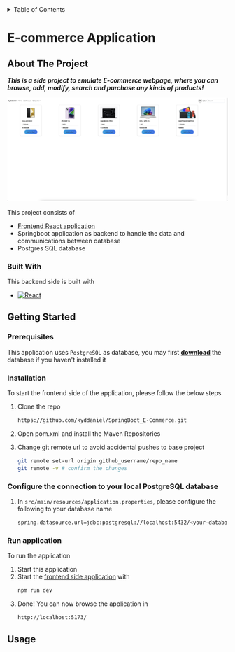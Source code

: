 <details>
  <summary>Table of Contents</summary>
  <ol>
    <li>
      <a href="#about-the-project">About The Project</a>
      <ul>
        <li><a href="#built-with">Built With</a></li>
      </ul>
    </li>
    <li>
      <a href="#getting-started">Getting Started</a>
      <ul>
        <li><a href="#prerequisites">Prerequisites</a></li>
        <li><a href="#installation">Installation</a></li>
        <li><a href="#run-application">Run the application</a></li>
      </ul>
    </li>
    <li><a href="#usage">Usage</a></li>
  </ol>
</details>


# E-commerce Application

<!-- ABOUT THE PROJECT -->
## About The Project

***This is a side project to emulate E-commerce webpage, where you can browse, add, modify, search and purchase any kinds of products!***

![Product Name Screen Shot][product-screenshot]


This project consists of
* [Frontend React application](https://github.com/kyddaniel/springboot-e-commerce-frontend)
* Springboot application as backend to handle the data and communications between database
* Postgres SQL database


### Built With

This backend side is built with

* [![React][SpringBoot-image]][SpringBoot-url]



<!-- GETTING STARTED -->
## Getting Started

### Prerequisites

This application uses ```PostgreSQL``` as database, you may first **[download](https://www.postgresql.org/download/)** the database if you haven't installed it


### Installation

To start the frontend side of the application, please follow the below steps

1. Clone the repo
   ```sh
   https://github.com/kyddaniel/SpringBoot_E-Commerce.git
   ```
2. Open pom.xml and install the Maven Repositories


3. Change git remote url to avoid accidental pushes to base project
   ```sh
   git remote set-url origin github_username/repo_name
   git remote -v # confirm the changes
   ```

### Configure the connection to your local PostgreSQL database
1. In ```src/main/resources/application.properties```, please configure the following to your database name
   ```sh
   spring.datasource.url=jdbc:postgresql://localhost:5432/<your-database-name>
   ```

### Run application
<a id="run-application"></a>

To run the application
1. Start this application
2. Start the [frontend side application](https://github.com/kyddaniel/springboot-e-commerce-frontend) with
   ```sh
   npm run dev
   ```
3. Done! You can now browse the application in
   ```sh
   http://localhost:5173/
   ```



<!-- USAGE EXAMPLES -->
## Usage



<!-- MARKDOWN LINKS & IMAGES -->
<!-- https://www.markdownguide.org/basic-syntax/#reference-style-links -->
[product-screenshot]: src/main/resources/screenshot.png
[SpringBoot-image]: https://img.shields.io/badge/SpringBoot-20232A?style=for-the-badge&logo=springboot&logoColor=6DB33F
[SpringBoot-url]: https://spring.io/projects/spring-boot